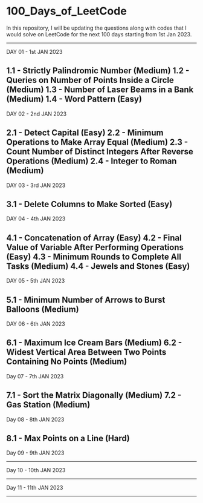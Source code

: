 # 100_Days_of_LeetCode
In this repository, I will be updating the questions along with codes that I would solve on LeetCode for the next 100 days starting from 1st Jan 2023.

--------------------------------------------------------------------------------------------------------------------------------------------------
DAY 01 - 1st JAN 2023

1.1 - Strictly Palindromic Number  (Medium)
1.2 - Queries on Number of Points Inside a Circle (Medium)
1.3 - Number of Laser Beams in a Bank (Medium)
1.4 - Word Pattern (Easy)
--------------------------------------------------------------------------------------------------------------------------------------------------
DAY 02 - 2nd JAN 2023

2.1 - Detect Capital (Easy)
2.2 - Minimum Operations to Make Array Equal (Medium)
2.3 - Count Number of Distinct Integers After Reverse Operations (Medium)
2.4 - Integer to Roman (Medium)
--------------------------------------------------------------------------------------------------------------------------------------------------
DAY 03 - 3rd JAN 2023

3.1 - Delete Columns to Make Sorted (Easy)
--------------------------------------------------------------------------------------------------------------------------------------------------
DAY 04 - 4th JAN 2023

4.1 - Concatenation of Array (Easy)
4.2 - Final Value of Variable After Performing Operations (Easy)
4.3 - Minimum Rounds to Complete All Tasks (Medium)
4.4 - Jewels and Stones (Easy)
--------------------------------------------------------------------------------------------------------------------------------------------------
DAY 05 - 5th JAN 2023

5.1 - Minimum Number of Arrows to Burst Balloons (Medium)
--------------------------------------------------------------------------------------------------------------------------------------------------
DAY 06 - 6th JAN 2023

6.1 - Maximum Ice Cream Bars (Medium)
6.2 - Widest Vertical Area Between Two Points Containing No Points (Medium)
--------------------------------------------------------------------------------------------------------------------------------------------------
Day 07 - 7th JAN 2023

7.1 - Sort the Matrix Diagonally (Medium)
7.2 - Gas Station (Medium)
--------------------------------------------------------------------------------------------------------------------------------------------------
Day 08 - 8th JAN 2023

8.1 - Max Points on a Line (Hard)
--------------------------------------------------------------------------------------------------------------------------------------------------
Day 09 - 9th JAN 2023


--------------------------------------------------------------------------------------------------------------------------------------------------
Day 10 - 10th JAN 2023


--------------------------------------------------------------------------------------------------------------------------------------------------
Day 11 - 11th JAN 2023


--------------------------------------------------------------------------------------------------------------------------------------------------